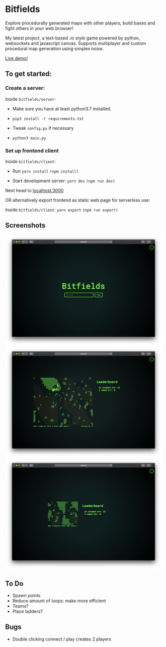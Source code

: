 # Bitfields

Explore procedurally generated maps with other players, build bases and fight others in your web browser!

My latest project, a text-based .io style game powered by python, websockets and javascript canvas. Supports multiplayer and custom procedural map generation using simplex noise.

[Live demo!](http://ec2-3-87-232-152.compute-1.amazonaws.com/bitfields)

## To get started:

### Create a server:

Inside `bitfields/server`:

-   Make sure you have at least python3.7 installed.

-   `pip3 install -r requirements.txt`

-   Tweak `config.py` if necessary

-   `python3 main.py`

### Set up frontend client

Inside `bitfields/client`:

-   Run `yarn install` `(npm install)`

-   Start development server: `yarn dev` `(npm run dev)`

Next head to [localhost:3000](http://localhost:3000)

OR alternatively export frontend as static web page for serverless use:

Inside `bitfields/client`: `yarn export` `(npm run export)`

## Screenshots

![](screenshot1.png?raw=true "Welcome to the Bitfields!")
![](screenshot2.png?raw=true "Potentially endless procedural worlds!")
![](screenshot3.png?raw=true "Underworld cave system with limited visibility ^^")

## To Do

-   Spawn points
-   Reduce amount of loops: make more efficient
-   Teams?
-   Place ladders?

## Bugs

-   Double clicking connect / play creates 2 players
